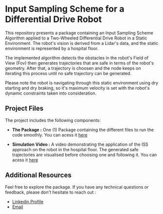 # Input Sampling Scheme for a Differential Drive Robot

This repository presents a package containing an Input Sampling Scheme Algorithm applied to a Two-Wheeled Differential Drive Robot in a Static Environment.
The robot's vision is derived from a Lidar's data, and the static environment is represented by a hospital floor.

The implemented algorithm detects the obstacles in the robot's Field of View (Fov) then generates trajectories that are safe in terms of the robot's geometry. After that, a trajectory is choosen and the node keeps on iterating this process until no safe trajectory can be generated.

Please note the robot is navigating through this static environment using dry starting and dry braking, so it's maximum velocity is set with the robot's dynamic constraints taken into consideration.


## Project Files
The project includes the following components:

- **The Package :** One (1) Package containing the different files to run the code smoothly. You can acess it [here](./ISS_hospital)

- **Simulation Video :** A video demonstrating the application of the ISS approach on the robot in the hospital floor. The generated safe trajectories are visualised before choosing one and following it. You can acess it [here](./demo_video.mp4)


## Additional Resources
Feel free to explore the package. If you have any technical questions or feedback, please don't hesitate to reach out :
- [Linkedin Profile](https://www.linkedin.com/in/yhadj/)
- [Email](mailto:yasser.hadj@g.enp.edu.dz)
